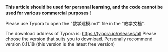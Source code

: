 **This article should be used for personal learning, and the code cannot be used for various commercial purposes！**

Please use Typora to open the "数学建模.md" file in the "教学文档".

The download address of Typora is: https://typora.io/releases/all Please choose the version that suits you to download. Personally recommend version 0.11.18 (this version is the latest free version)
